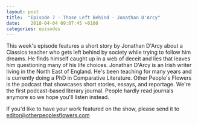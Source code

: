 ```yaml
---
layout: post
title:  "Episode 7 - Those Left Behind - Jonathan D'Arcy"
date:    2018-04-04 09:07:45 +0100
categories: episodes
---
```


This week's episode features a short story by Jonathan D'Arcy about a
Classics teacher who gets left behind by society while trying to
follow him dreams. He finds himself caught up in a web of deceit and
lies that leaves him questioning many of his life choices. Jonathan
D'Arcy is an Irish writer living in the North East of England. He's
been teaching for many years and is currently doing a PhD in
Comparative Literature. Other People's Flowers is the podcast that
showcases short stories, essays, and reportage. We're the first
podcast-based literary journal. People hardly read journals anymore so
we hope you'll listen instead.

If you'd like to have your work featured on the show, please send it to editor@otherpeoplesflowers.com
